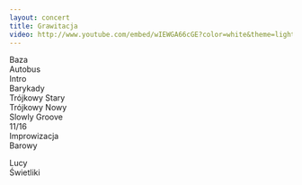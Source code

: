 ```yaml
---
layout: concert
title: Grawitacja
video: http://www.youtube.com/embed/wIEWGA66cGE?color=white&theme=light
---
```


Baza  
Autobus  
Intro  
Barykady  
Trójkowy Stary  
Trójkowy Nowy  
Slowly Groove  
11/16  
Improwizacja  
Barowy  

<div class="song-hr"></div>

Lucy  
Świetliki  